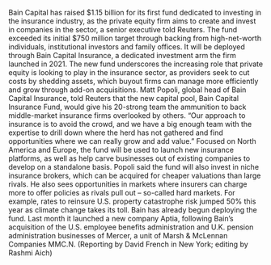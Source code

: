 Bain Capital has raised $1.15 billion for its first fund dedicated to investing in the insurance industry, as the private equity firm aims to create and invest in companies in the sector, a senior executive told Reuters.
The fund exceeded its initial $750 million target through backing from high-net-worth individuals, institutional investors and family offices. It will be deployed through Bain Capital Insurance, a dedicated investment arm the firm launched in 2021.
The new fund underscores the increasing role that private equity is looking to play in the insurance sector, as providers seek to cut costs by shedding assets, which buyout firms can manage more efficiently and grow through add-on acquisitions.
Matt Popoli, global head of Bain Capital Insurance, told Reuters that the new capital pool, Bain Capital Insurance Fund, would give his 20-strong team the ammunition to back middle-market insurance firms overlooked by others.
“Our approach to insurance is to avoid the crowd, and we have a big enough team with the expertise to drill down where the herd has not gathered and find opportunities where we can really grow and add value.”
Focused on North America and Europe, the fund will be used to launch new insurance platforms, as well as help carve businesses out of existing companies to develop on a standalone basis.
Popoli said the fund will also invest in niche insurance brokers, which can be acquired for cheaper valuations than large rivals.
He also sees opportunities in markets where insurers can charge more to offer policies as rivals pull out – so-called hard markets. For example, rates to reinsure U.S. property catastrophe risk jumped 50% this year as climate change takes its toll.
Bain has already begun deploying the fund. Last month it launched a new company Aptia, following Bain’s acquisition of the U.S. employee benefits administration and U.K. pension administration businesses of Mercer, a unit of Marsh & McLennan Companies MMC.N.
(Reporting by David French in New York; editing by Rashmi Aich)